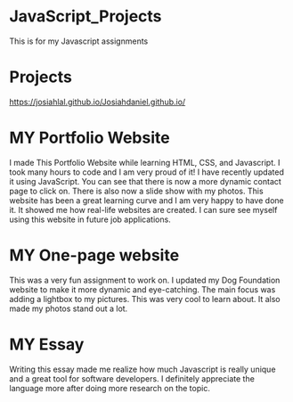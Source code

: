 # JavaScript_Projects
This is for my Javascript assignments  
# Projects
https://josiahlal.github.io/Josiahdaniel.github.io/

# MY Portfolio Website
I made This Portfolio Website while learning HTML, CSS, and Javascript. I took many hours to code and I am very proud of it! I have recently updated it using JavaScript. You can see that there is now a more
dynamic contact page to click on. There is also now a slide show with my photos. This website has been a great learning curve and I am very happy to have done it. It showed me how real-life websites are created.
I can sure see myself using this website in future job applications. 
# MY One-page website
This was a very fun assignment to work on. I updated my Dog Foundation website to make it more dynamic and eye-catching. The main focus was adding a lightbox to my pictures. This was very
cool to learn about. It also made my photos stand out a lot.
# MY Essay
Writing this essay made me realize how much Javascript is really unique and a great tool for software developers. I definitely appreciate the language more after doing more 
research on the topic.

